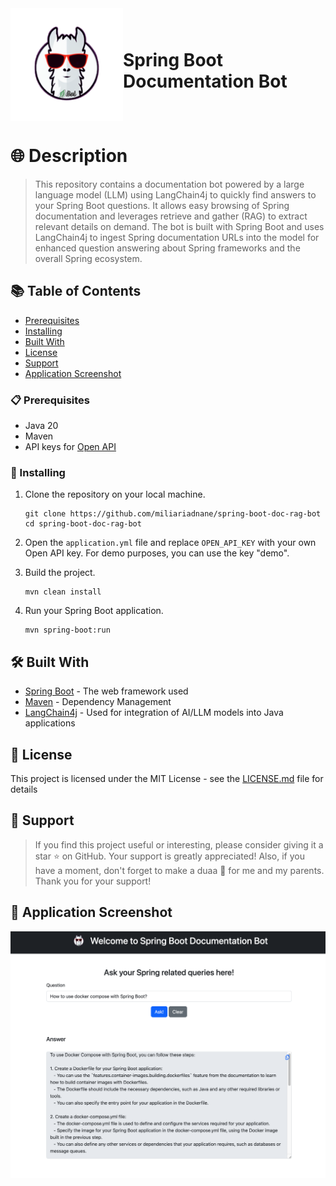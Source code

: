 <div style="display: flex; align-items: center; justify-content: center; margin: auto;">
  <img src="docs/images/logo.png" alt="Logo" width=180 height=180 />
  <h1>Spring Boot Documentation Bot</h1>
</div>

# 🌐 Description

> This repository contains a documentation bot powered by a large language model (LLM) using LangChain4j to quickly find answers to your Spring Boot questions. It allows easy browsing of Spring documentation and leverages retrieve and gather (RAG) to extract relevant details on demand. The bot is built with Spring Boot and uses LangChain4j to ingest Spring documentation URLs into the model for enhanced question answering about Spring frameworks and the overall Spring ecosystem.

## 📚 Table of Contents

- [Prerequisites](#-prerequisites)
- [Installing](#-installing)
- [Built With](#-built-with)
- [License](#-license)
- [Support](#-support)
- [Application Screenshot](#-application-screenshot)

### 📋 Prerequisites

- Java 20
- Maven
- API keys for [Open API](https://platform.openai.com/)

### 🔧 Installing

1. Clone the repository on your local machine.
    ```shell
    git clone https://github.com/miliariadnane/spring-boot-doc-rag-bot
    cd spring-boot-doc-rag-bot
    ```
2. Open the `application.yml` file and replace `OPEN_API_KEY` with your own Open API key. For demo purposes, you can use the key "demo".

3. Build the project.
    ```shell
    mvn clean install
    ```
4. Run your Spring Boot application.
    ```shell
    mvn spring-boot:run

## 🛠️ Built With

- [Spring Boot](https://spring.io/projects/spring-boot) - The web framework used
- [Maven](https://maven.apache.org/) - Dependency Management
- [LangChain4j](https://github.com/langchain4j) - Used for integration of AI/LLM models into Java applications

## 📝 License

This project is licensed under the MIT License - see the [LICENSE.md](LICENSE.md) file for details

## 🌟 Support

> If you find this project useful or interesting, please consider giving it a star ⭐ on GitHub. Your support is greatly appreciated!
> Also, if you have a moment, don't forget to make a duaa 🤲 for me and my parents. Thank you for your support!

## 📸 Application Screenshot

![Screenshot](docs/images/screenshot.png)
